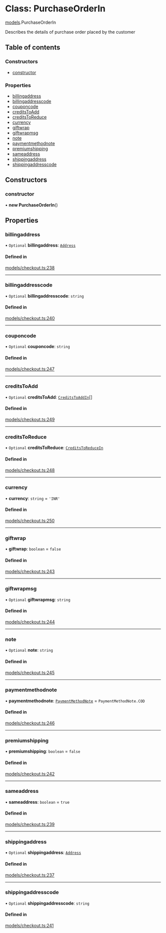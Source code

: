 # Class: PurchaseOrderIn

[models](../wiki/models).PurchaseOrderIn

Describes the details of purchase order placed by the customer

## Table of contents

### Constructors

- [constructor](../wiki/models.PurchaseOrderIn#constructor)

### Properties

- [billingaddress](../wiki/models.PurchaseOrderIn#billingaddress)
- [billingaddresscode](../wiki/models.PurchaseOrderIn#billingaddresscode)
- [couponcode](../wiki/models.PurchaseOrderIn#couponcode)
- [creditsToAdd](../wiki/models.PurchaseOrderIn#creditstoadd)
- [creditsToReduce](../wiki/models.PurchaseOrderIn#creditstoreduce)
- [currency](../wiki/models.PurchaseOrderIn#currency)
- [giftwrap](../wiki/models.PurchaseOrderIn#giftwrap)
- [giftwrapmsg](../wiki/models.PurchaseOrderIn#giftwrapmsg)
- [note](../wiki/models.PurchaseOrderIn#note)
- [paymentmethodnote](../wiki/models.PurchaseOrderIn#paymentmethodnote)
- [premiumshipping](../wiki/models.PurchaseOrderIn#premiumshipping)
- [sameaddress](../wiki/models.PurchaseOrderIn#sameaddress)
- [shippingaddress](../wiki/models.PurchaseOrderIn#shippingaddress)
- [shippingaddresscode](../wiki/models.PurchaseOrderIn#shippingaddresscode)

## Constructors

### constructor

• **new PurchaseOrderIn**()

## Properties

### billingaddress

• `Optional` **billingaddress**: [`Address`](../wiki/models.Address)

#### Defined in

[models/checkout.ts:238](https://gitlab.com/baliganikhil/blackmirror-sdk/-/blob/349365c/src/models/checkout.ts#L238)

___

### billingaddresscode

• `Optional` **billingaddresscode**: `string`

#### Defined in

[models/checkout.ts:240](https://gitlab.com/baliganikhil/blackmirror-sdk/-/blob/349365c/src/models/checkout.ts#L240)

___

### couponcode

• `Optional` **couponcode**: `string`

#### Defined in

[models/checkout.ts:247](https://gitlab.com/baliganikhil/blackmirror-sdk/-/blob/349365c/src/models/checkout.ts#L247)

___

### creditsToAdd

• `Optional` **creditsToAdd**: [`CreditsToAddIn`](../wiki/models.CreditsToAddIn)[]

#### Defined in

[models/checkout.ts:249](https://gitlab.com/baliganikhil/blackmirror-sdk/-/blob/349365c/src/models/checkout.ts#L249)

___

### creditsToReduce

• `Optional` **creditsToReduce**: [`CreditsToReduceIn`](../wiki/models.CreditsToReduceIn)

#### Defined in

[models/checkout.ts:248](https://gitlab.com/baliganikhil/blackmirror-sdk/-/blob/349365c/src/models/checkout.ts#L248)

___

### currency

• **currency**: `string` = `'INR'`

#### Defined in

[models/checkout.ts:250](https://gitlab.com/baliganikhil/blackmirror-sdk/-/blob/349365c/src/models/checkout.ts#L250)

___

### giftwrap

• **giftwrap**: `boolean` = `false`

#### Defined in

[models/checkout.ts:243](https://gitlab.com/baliganikhil/blackmirror-sdk/-/blob/349365c/src/models/checkout.ts#L243)

___

### giftwrapmsg

• `Optional` **giftwrapmsg**: `string`

#### Defined in

[models/checkout.ts:244](https://gitlab.com/baliganikhil/blackmirror-sdk/-/blob/349365c/src/models/checkout.ts#L244)

___

### note

• `Optional` **note**: `string`

#### Defined in

[models/checkout.ts:245](https://gitlab.com/baliganikhil/blackmirror-sdk/-/blob/349365c/src/models/checkout.ts#L245)

___

### paymentmethodnote

• **paymentmethodnote**: [`PaymentMethodNote`](../wiki/models.PaymentMethodNote) = `PaymentMethodNote.COD`

#### Defined in

[models/checkout.ts:246](https://gitlab.com/baliganikhil/blackmirror-sdk/-/blob/349365c/src/models/checkout.ts#L246)

___

### premiumshipping

• **premiumshipping**: `boolean` = `false`

#### Defined in

[models/checkout.ts:242](https://gitlab.com/baliganikhil/blackmirror-sdk/-/blob/349365c/src/models/checkout.ts#L242)

___

### sameaddress

• **sameaddress**: `boolean` = `true`

#### Defined in

[models/checkout.ts:239](https://gitlab.com/baliganikhil/blackmirror-sdk/-/blob/349365c/src/models/checkout.ts#L239)

___

### shippingaddress

• `Optional` **shippingaddress**: [`Address`](../wiki/models.Address)

#### Defined in

[models/checkout.ts:237](https://gitlab.com/baliganikhil/blackmirror-sdk/-/blob/349365c/src/models/checkout.ts#L237)

___

### shippingaddresscode

• `Optional` **shippingaddresscode**: `string`

#### Defined in

[models/checkout.ts:241](https://gitlab.com/baliganikhil/blackmirror-sdk/-/blob/349365c/src/models/checkout.ts#L241)
